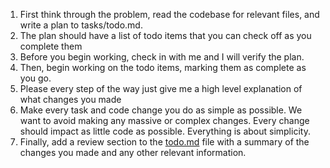 1. First think through the problem, read the codebase for relevant files, and write a plan to tasks/todo.md.
2. The plan should have a list of todo items that you can check off as you complete them
3. Before you begin working, check in with me and I will verify the plan.
4. Then, begin working on the todo items, marking them as complete as you go.
5. Please every step of the way just give me a high level explanation of what changes you made
6. Make every task and code change you do as simple as possible. We want to avoid making any massive or complex changes. Every change should impact as little code as possible. Everything is about simplicity.
7. Finally, add a review section to the [todo.md](**[http://todo.md/](https://www.youtube.com/redirect?event=video_description&redir_token=QUFFLUhqbjhXcW5Jb3hqQzZObGZhYTVvVnB3YjNfN0FSZ3xBQ3Jtc0trUkdyTElvSHJtTFVJaVhvMm15cU9wb1NHdFVvN256bkdkeU9MZXJvTklMWVhZQW1OMk1QRWRKNThSYXA1QlBKbWE3bHJvT0NVaG8tNklmOUxpdEZlOUd6djU3ejNITUNIRWZrM1BDZ2ROVm1xbmpwNA&q=http%3A%2F%2Ftodo.md%2F&v=cjW6ofe7AY4)) file with a summary of the changes you made and any other relevant information.
